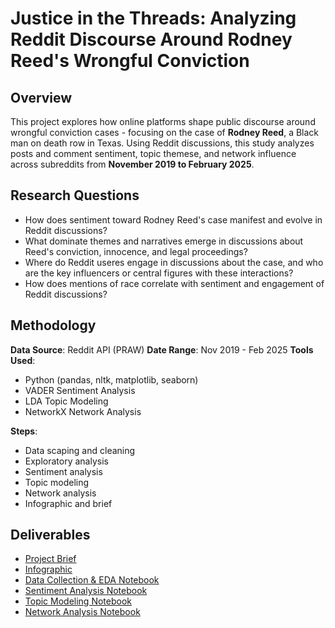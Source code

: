 # Justice in the Threads: Analyzing Reddit Discourse Around Rodney Reed's Wrongful Conviction

## Overview
This project explores how online platforms shape public discourse around wrongful conviction cases - focusing on the case of **Rodney Reed**, a Black man on death row in Texas. Using Reddit discussions, this study analyzes posts and comment sentiment, topic themese, and network influence across subreddits from **November 2019 to February 2025**.

## Research Questions
- How does sentiment toward Rodney Reed's case manifest and evolve in Reddit discussions?
- What dominate themes and narratives emerge in discussions about Reed's conviction, innocence, and legal proceedings?
- Where do Reddit useres engage in discussions about the case, and who are the key influencers or central figures with these interactions?
- How does mentions of race correlate with sentiment and engagement of Reddit discussions?

## Methodology
**Data Source**: Reddit API (PRAW)
**Date Range**: Nov 2019 - Feb 2025
**Tools Used**:
- Python (pandas, nltk, matplotlib, seaborn)
- VADER Sentiment Analysis
- LDA Topic Modeling
- NetworkX Network Analysis

**Steps**:
- Data scaping and cleaning
- Exploratory analysis
- Sentiment analysis
- Topic modeling
- Network analysis
- Infographic and brief

## Deliverables
- [Project Brief](./reports/RodneyReed_Brief.pdf)
- [Infographic](./infographic/Reed_infographic.pdf)
- [Data Collection & EDA Notebook](./notebooks/01_data_collection.ipynb)
- [Sentiment Analysis Notebook](./notebooks/02_sentiment_analysis.ipynb)
- [Topic Modeling Notebook](./notebooks/03_topic_modeling.ipynb)
- [Network Analysis Notebook](.notebooks/04_network_analysis.ipynb)
